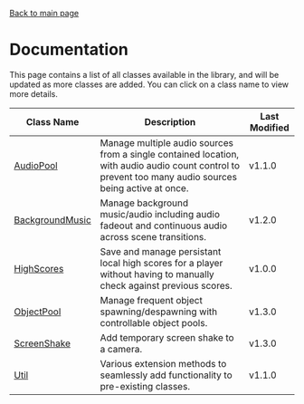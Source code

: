 [Back to main page](https://github.com/mlaikhram/Unity-Common-Scripts)

# Documentation
This page contains a list of all classes available in the library, and will be updated as more classes are added. You can click on a class name to view more details.

Class Name | Description | Last Modified
-----------|-------------|--------------
[AudioPool](https://github.com/mlaikhram/Unity-Common-Scripts/blob/master/Documentation~/Classes/AudioPool.md) | Manage multiple audio sources from a single contained location, with audio audio count control to prevent too many audio sources being active at once. | v1.1.0
[BackgroundMusic](https://github.com/mlaikhram/Unity-Common-Scripts/blob/master/Documentation~/Classes/BackgroundMusic.md) | Manage background music/audio including audio fadeout and continuous audio across scene transitions. | v1.2.0
[HighScores](https://github.com/mlaikhram/Unity-Common-Scripts/blob/master/Documentation~/Classes/HighScores.md) | Save and manage persistant local high scores for a player without having to manually check against previous scores. | v1.0.0
[ObjectPool](https://github.com/mlaikhram/Unity-Common-Scripts/blob/master/Documentation~/Classes/ObjectPool.md) | Manage frequent object spawning/despawning with controllable object pools. | v1.3.0
[ScreenShake](https://github.com/mlaikhram/Unity-Common-Scripts/blob/master/Documentation~/Classes/ScreenShake.md) | Add temporary screen shake to a camera. | v1.3.0
[Util](https://github.com/mlaikhram/Unity-Common-Scripts/blob/master/Documentation~/Classes/Util.md) | Various extension methods to seamlessly add functionality to pre-existing classes. | v1.1.0
